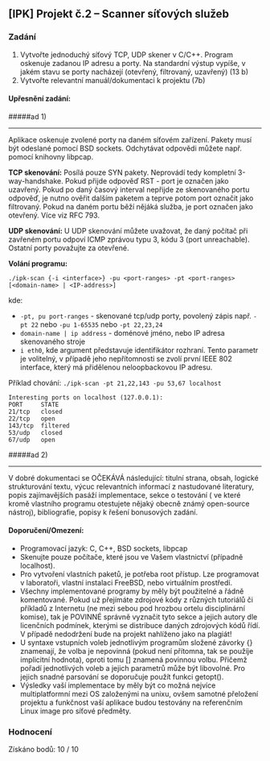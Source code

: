 ## [IPK] Projekt č.2 – Scanner síťových služeb

### Zadání

1. Vytvořte jednoduchý síťový TCP, UDP skener v C/C++. Program oskenuje zadanou IP adresu a porty. Na standardní výstup vypíše, v jakém stavu se porty nacházejí (otevřený, filtrovaný, uzavřený) (13 b)  
2. Vytvořte relevantní manuál/dokumentaci k projektu (7b)

#### Upřesnění zadání:

#####ad 1)

---

Aplikace oskenuje zvolené porty na daném síťovém zařízení. Pakety musí být odeslané pomocí BSD sockets. Odchytávat odpovědi můžete např. pomocí knihovny libpcap.

**TCP skenování:**
Posílá pouze SYN pakety. Neprovádí tedy kompletní 3-way-handshake. Pokud přijde odpověď RST - port je označen jako uzavřený. Pokud po daný časový interval nepřijde ze skenovaného portu odpověď, je nutno ověřit dalším paketem a teprve potom port označit jako filtrovaný. Pokud na daném portu běží nějáká služba, je port označen jako otevřený. Více viz RFC 793.

**UDP skenování:**
U UDP skenování můžete uvažovat, že daný počítač při zavřeném portu odpoví ICMP zprávou typu 3, kódu 3 (port unreachable). Ostatní porty považujte za otevřené.

**Volání programu:**

```./ipk-scan {-i <interface>} -pu <port-ranges> -pt <port-ranges> [<domain-name> | <IP-address>]```

kde: 
- `-pt, pu port-ranges` - skenované tcp/udp porty, povolený zápis např. `-pt 22` nebo `-pu 1-65535` nebo `-pt 22,23,24`
- `domain-name | ip address` - doménové jméno, nebo IP adresa skenovaného stroje
- `i eth0`, kde argument představuje identifikátor rozhraní. Tento parametr je volitelný, v případě jeho nepřítomnosti se zvolí první IEEE 802 interface, který má přidělenou neloopbackovou IP adresu.

Příklad chování:
```./ipk-scan -pt 21,22,143 -pu 53,67 localhost```

```
Interesting ports on localhost (127.0.0.1):
PORT     STATE 
21/tcp	 closed
22/tcp 	 open  
143/tcp	 filtered
53/udp	 closed
67/udp	 open
```

#####ad 2)

---

V dobré dokumentaci se OČEKÁVÁ následující: titulní strana, obsah, logické strukturování textu, výcuc relevantních informací z nastudované literatury, popis zajímavějších pasáží implementace, sekce o testování ( ve které kromě vlastního programu otestujete nějaký obecně známý open-source nástroj), bibliografie, popisy k řešení bonusových zadání.

#### Doporučení/Omezení:
- Programovací jazyk: C, C++, BSD sockets, libpcap
- Skenujte pouze počítače, které jsou ve Vašem vlastnictví (případně localhost).
- Pro vytvoření vlastních paketů, je potřeba root přístup. Lze programovat v laboratoři, vlastní instalaci FreeBSD, nebo virtuálním prostředí.
- Všechny implementované programy by měly být použitelné a řádně komentované. Pokud už přejímáte zdrojové kódy z různých tutoriálů či příkladů z Internetu (ne mezi sebou pod hrozbou ortelu disciplinární komise), tak je POVINNÉ správně vyznačit tyto sekce a jejich autory dle licenčních podmínek, kterými se distribuce daných zdrojových kódů řídí. V případě nedodržení bude na projekt nahlíženo jako na plagiát!
- U syntaxe vstupních voleb jednotlivým programům složené závorky {} znamenají, že volba je nepovinná (pokud není přítomna, tak se použíje implicitní hodnota), oproti tomu [] znamená povinnou volbu. Přičemž pořadí jednotlivých voleb a jejich parametrů může být libovolné. Pro jejich snadné parsování se doporučuje použít funkci getopt().
- Výsledky vaší implementace by měly být co možná nejvíce multiplatformní mezi OS založenými na unixu, ovšem samotné přeložení projektu a funkčnost vaší aplikace budou testovány na referenčním Linux image pro síťové předměty.

### Hodnocení 

Získáno bodů: 10 / 10

